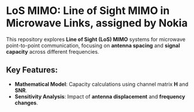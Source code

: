 # **LoS MIMO: Line of Sight MIMO in Microwave Links, assigned by Nokia**
This repository explores **Line of Sight (LoS) MIMO** systems for microwave point-to-point communication, focusing on **antenna spacing** and **signal capacity** across different frequencies.

## **Key Features:**
- **Mathematical Model**: Capacity calculations using channel matrix **H** and **SNR**.
- **Sensitivity Analysis**: Impact of **antenna displacement** and **frequency changes**.

